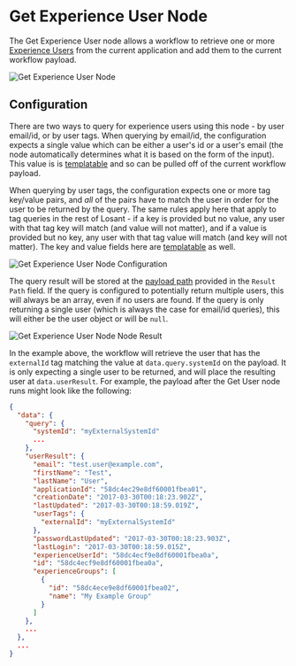 # Get Experience User Node

The Get Experience User node allows a workflow to retrieve one or more [Experience Users](/experiences/users/) from the current application and add them to the current workflow payload.

![Get Experience User Node](/images/workflows/experience/get-user-node.png "Get Experience User Node")

## Configuration

There are two ways to query for experience users using this node - by user email/id, or by user tags. When querying by email/id, the configuration expects a single value which can be either a user's id or a user's email (the node automatically determines what it is based on the form of the input). This value is is [templatable](/workflows/accessing-payload-data/#string-templates) and so can be pulled off of the current workflow payload.

When querying by user tags, the configuration expects one or more tag key/value pairs, and *all* of the pairs have to match the user in order for the user to be returned by the query. The same rules apply here that apply to tag queries in the rest of Losant - if a key is provided but no value, any user with that tag key will match (and value will not matter), and if a value is provided but no key, any user with that tag value will match (and key will not matter). The key and value fields here are [templatable](/workflows/accessing-payload-data/#string-templates) as well.

![Get Experience User Node Configuration](/images/workflows/experience/get-user-node-config.png "Get Experience User Node Configuration")

The query result will be stored at the [payload path](/workflows/accessing-payload-data/#payload-paths) provided in the `Result Path` field. If the query is configured to potentially return multiple users, this will always be an array, even if no users are found. If the query is only returning a single user (which is always the case for email/id queries), this will either be the user object or will be `null`.

![Get Experience User Node Node Result](/images/workflows/experience/get-user-node-config-result.png "Get Experience User Node Node Result")

In the example above, the workflow will retrieve the user that has the `externalId` tag matching the value at `data.query.systemId` on the payload. It is only expecting a single user to be returned, and will place the resulting user at `data.userResult`. For example, the payload after the Get User node runs might look like the following:

```json
{
  "data": {
    "query": {
      "systemId": "myExternalSystemId"
      ...
    },
    "userResult": {
      "email": "test.user@example.com",
      "firstName": "Test",
      "lastName": "User",
      "applicationId": "58dc4ec29e8df60001fbea01",
      "creationDate": "2017-03-30T00:18:23.902Z",
      "lastUpdated": "2017-03-30T00:18:59.019Z",
      "userTags": {
        "externalId": "myExternalSystemId"
      },
      "passwordLastUpdated": "2017-03-30T00:18:23.903Z",
      "lastLogin": "2017-03-30T00:18:59.015Z",
      "experienceUserId": "58dc4ecf9e8df60001fbea0a",
      "id": "58dc4ecf9e8df60001fbea0a",
      "experienceGroups": [
        {
          "id": "58dc4ece9e8df60001fbea02",
          "name": "My Example Group"
        }
      ]
    },
    ...
  },
  ...
}
```